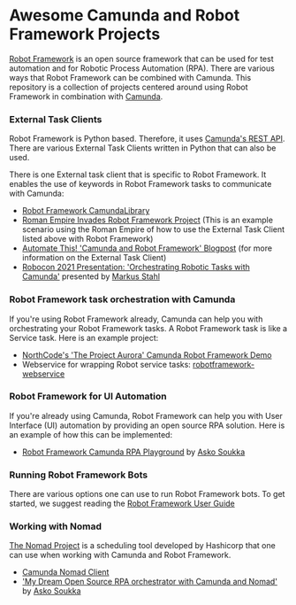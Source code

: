 # Awesome Camunda and Robot Framework Projects
 [Robot Framework](https://robotframework.org/) is an open source framework that can be used for test automation and for Robotic Process Automation (RPA). There are various ways that Robot Framework can be combined with Camunda. This repository is a collection of projects centered around using Robot Framework in combination with [Camunda](https://camunda.com/). 

### External Task Clients
Robot Framework is Python based. Therefore, it uses [Camunda's REST API](https://docs.camunda.org/manual/7.15/reference/rest/). There are various External Task Clients written in Python that can also be used. 

There is one External task client that is specific to Robot Framework. It enables the use of keywords in Robot Framework tasks to communicate with Camunda: 
 - [Robot Framework CamundaLibrary](https://github.com/MarketSquare/robotframework-camunda)
 - [Roman Empire Invades Robot Framework Project](https://gitlab.com/noordsestern/camunda-invade-example) (This is an example scenario using the Roman Empire of how to use the External Task Client listed above with Robot Framework)
 - [Automate This! 'Camunda and Robot Framework' Blogpost](https://www.postadress-techblog.de/post/camunda-robot-framework) (for more information on the External Task Client)
 - [Robocon 2021 Presentation: 'Orchestrating Robotic Tasks with Camunda'](https://robocon.io/#robotframework-camunda-library:-orchestrating-robotic-tasks-with-camunda) presented by [Markus Stahl](https://gitlab.com/noordsestern)


### Robot Framework task orchestration with Camunda

If you're using Robot Framework already, Camunda can help you with orchestrating your Robot Framework tasks. A Robot Framework task is like a Service task.  Here is an example project:

 - [NorthCode's 'The Project Aurora' Camunda Robot Framework Demo](https://github.com/TheProjectAurora/camunda-robotframework-demo/)
 - Webservice for wrapping Robot service tasks: [robotframework-webservice](https://github.com/MarketSquare/robotframework-webservice)

 
### Robot Framework for UI Automation

If you're already using Camunda, Robot Framework can help you with User Interface (UI) automation by providing an open source RPA solution. Here is an example of how this can be implemented:
- [Robot Framework Camunda RPA Playground](https://gitlab.com/atsoukka/robot-rpa-playground/) by [Asko Soukka](https://datakurre.pandala.org/)
 
### Running Robot Framework Bots
There are various options one can use to run Robot Framework bots. To get started, we suggest reading the [Robot Framework User Guide](https://robotframework.org/robotframework/latest/RobotFrameworkUserGuide.html)

### Working with Nomad

[The Nomad Project](https://www.nomadproject.io/docs/internals/scheduling/scheduling) is a scheduling tool developed by Hashicorp that one can use when working with Camunda and Robot Framework. 

- [Camunda Nomad Client](https://gitlab.com/vasara-bpm/camunda-nomad-client/)
- ['My Dream Open Source RPA orchestrator with Camunda and Nomad'](https://datakurre.pandala.org/2021/04/camunda-nomad-robotframework-rpa/) by [Asko Soukka](https://datakurre.pandala.org/)


